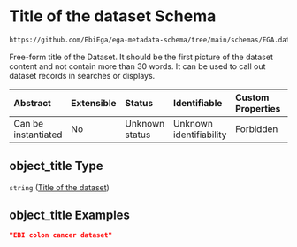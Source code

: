 # Title of the dataset Schema

```txt
https://github.com/EbiEga/ega-metadata-schema/tree/main/schemas/EGA.dataset.json#/properties/object_title
```

Free-form title of the Dataset. It should be the first picture of the dataset content and not contain more than 30 words. It can be used to call out dataset records in searches or displays.

| Abstract            | Extensible | Status         | Identifiable            | Custom Properties | Additional Properties | Access Restrictions | Defined In                                                                     |
| :------------------ | :--------- | :------------- | :---------------------- | :---------------- | :-------------------- | :------------------ | :----------------------------------------------------------------------------- |
| Can be instantiated | No         | Unknown status | Unknown identifiability | Forbidden         | Allowed               | none                | [EGA.dataset.json\*](../../../schemas/EGA.dataset.json "open original schema") |

## object\_title Type

`string` ([Title of the dataset](ega-13-properties-title-of-the-dataset.md))

## object\_title Examples

```json
"EBI colon cancer dataset"
```
